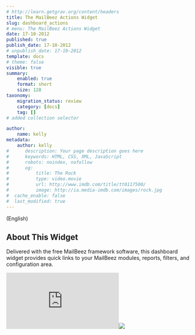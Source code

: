```yaml
---
# http://learn.getgrav.org/content/headers
title: The MailBeez Actions Widget
slug: dashboard_actions
# menu: The MailBeez Actions Widget
date: 17-10-2012
published: true
publish_date: 17-10-2012
# unpublish_date: 17-10-2012
template: docs
# theme: false
visible: true
summary:
    enabled: true
    format: short
    size: 128
taxonomy:
    migration_status: review
    category: [docs]
    tag: []
# added collection selector

author:
    name: kelly
metadata:
    author: kelly
#      description: Your page description goes here
#      keywords: HTML, CSS, XML, JavaScript
#      robots: noindex, nofollow
#      og:
#          title: The Rock
#          type: video.movie
#          url: http://www.imdb.com/title/tt0117500/
#          image: http://ia.media-imdb.com/images/rock.jpg
#  cache_enable: false
#  last_modified: true
---
```


(English)

## About This Widget

Delivered with the free MailBeez framework software, this dashboard widget provides quick links to your MailBeez modules, reports, filters, and configuration area.

[![](http://localhost/wordpress_mailbeez_EOL/wp-content/themes/awake/lib/scripts/timthumb/thumb.php?src=http://www.mailbeez.com/images/doc/dashboardbeez/mailbeez_actions.png&w=270&h=95&zc=1&q=100 "MailBeez Actions Widget")](http://www.mailbeez.com/images/doc/dashboardbeez/mailbeez_actions.png "MailBeez Actions Widget")![](http://localhost/wordpress_mailbeez_EOL/wp-content/themes/awake/images/shortcodes/image_shadow.png)
